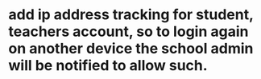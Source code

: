 # add ip address tracking for student, teachers account, so to login again on another device the school admin will be notified to allow such.
